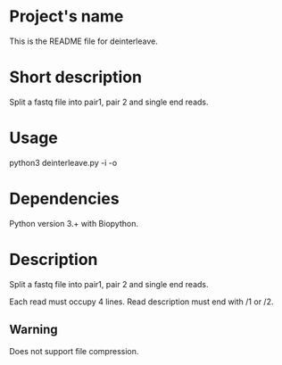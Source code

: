 # Project's name
This is the README file for deinterleave.

# Short description
Split a fastq file into pair1, pair 2 and single end reads.

# Usage
python3 deinterleave.py -i <fastq> -o <prefix>

# Dependencies
Python version 3.+ with Biopython.

# Description
Split a fastq file into pair1, pair 2 and single end reads.

Each read must occupy 4 lines. Read description must end with /1 or /2.

## Warning
Does not support file compression.
